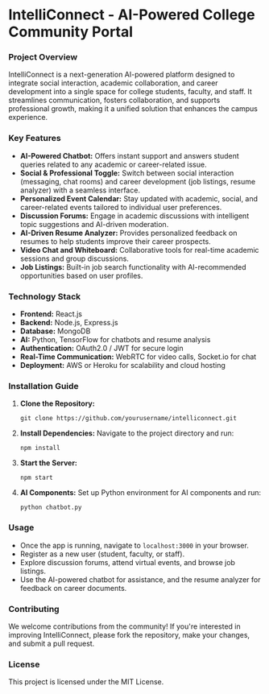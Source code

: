 # IntelliConnect - AI-Powered College Community Portal

### Project Overview

IntelliConnect is a next-generation AI-powered platform designed to integrate social interaction, academic collaboration, and career development into a single space for college students, faculty, and staff. It streamlines communication, fosters collaboration, and supports professional growth, making it a unified solution that enhances the campus experience.

### Key Features

- **AI-Powered Chatbot:** Offers instant support and answers student queries related to any academic or career-related issue.
- **Social & Professional Toggle:** Switch between social interaction (messaging, chat rooms) and career development (job listings, resume analyzer) with a seamless interface.
- **Personalized Event Calendar:** Stay updated with academic, social, and career-related events tailored to individual user preferences.
- **Discussion Forums:** Engage in academic discussions with intelligent topic suggestions and AI-driven moderation.
- **AI-Driven Resume Analyzer:** Provides personalized feedback on resumes to help students improve their career prospects.
- **Video Chat and Whiteboard:** Collaborative tools for real-time academic sessions and group discussions.
- **Job Listings:** Built-in job search functionality with AI-recommended opportunities based on user profiles.

### Technology Stack

- **Frontend:** React.js
- **Backend:** Node.js, Express.js
- **Database:** MongoDB
- **AI:** Python, TensorFlow for chatbots and resume analysis
- **Authentication:** OAuth2.0 / JWT for secure login
- **Real-Time Communication:** WebRTC for video calls, Socket.io for chat
- **Deployment:** AWS or Heroku for scalability and cloud hosting

### Installation Guide

1. **Clone the Repository:**
   ```
   git clone https://github.com/yourusername/intelliconnect.git
   ```
2. **Install Dependencies:**
   Navigate to the project directory and run:
   ```
   npm install
   ```
3. **Start the Server:**
   ```
   npm start
   ```
4. **AI Components:**
   Set up Python environment for AI components and run:
   ```
   python chatbot.py
   ```

### Usage

- Once the app is running, navigate to `localhost:3000` in your browser.
- Register as a new user (student, faculty, or staff).
- Explore discussion forums, attend virtual events, and browse job listings.
- Use the AI-powered chatbot for assistance, and the resume analyzer for feedback on career documents.

### Contributing

We welcome contributions from the community! If you're interested in improving IntelliConnect, please fork the repository, make your changes, and submit a pull request.

### License

This project is licensed under the MIT License.
